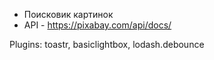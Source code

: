 - Поисковик картинок
- API - https://pixabay.com/api/docs/

Plugins: toastr, basiclightbox, lodash.debounce
